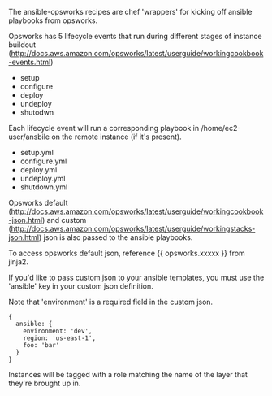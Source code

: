 The ansible-opsworks recipes are chef 'wrappers' for kicking off ansible playbooks from
opsworks.

Opsworks has 5 lifecycle events that run during different stages of
instance buildout (http://docs.aws.amazon.com/opsworks/latest/userguide/workingcookbook-events.html)

- setup
- configure
- deploy
- undeploy
- shutodwn
 
Each lifecycle event will run a corresponding playbook in
/home/ec2-user/ansbile on the remote instance (if it's present).

- setup.yml
- configure.yml
- deploy.yml
- undeploy.yml
- shutdown.yml

Opsworks default
(http://docs.aws.amazon.com/opsworks/latest/userguide/workingcookbook-json.html)
and custom
(http://docs.aws.amazon.com/opsworks/latest/userguide/workingstacks-json.html)
json is also passed to the ansible playbooks.

To access opsworks default json, reference {{ opsworks.xxxxx }} from jinja2.

If you'd like to pass custom json to your ansible templates, you must
use the 'ansible' key in your custom json definition.  

Note that 'environment' is a required field in the custom json.

```
{ 
  ansible: {
    environment: 'dev',
    region: 'us-east-1',
    foo: 'bar'
  }
}
```

Instances will be tagged with a role matching the name of the
layer that they're brought up in.
